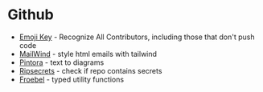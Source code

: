 # Github

- [Emoji Key](https://allcontributors.org/) - Recognize All Contributors, including those that don't push code
- [MailWind](https://github.com/soheilpro/mailwind) - style html emails with tailwind
- [Pintora](https://github.com/hikerpig/pintora) - text to diagrams
- [Ripsecrets](https://github.com/sirwart/ripsecrets) - check if repo contains secrets
- [Froebel](https://github.com/MathisBullinger/froebel) - typed utility functions
